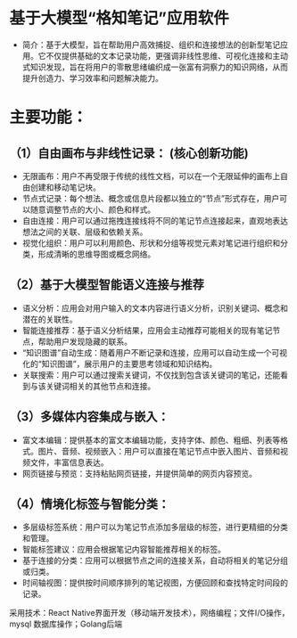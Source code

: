 # 基于大模型“格知笔记”应用软件
 - 简介：基于大模型，旨在帮助用户高效捕捉、组织和连接想法的创新型笔记应用。它不仅提供基础的文本记录功能，更强调非线性思维、可视化连接和主动式知识发现，旨在将用户的零散思绪编织成一张富有洞察力的知识网络，从而提升创造力、学习效率和问题解决能力。
# 主要功能：
## （1）自由画布与非线性记录： (核心创新功能)
 - 无限画布：用户不再受限于传统的线性文档，可以在一个无限延伸的画布上自由创建和移动笔记块。
 - 节点式记录：每个想法、概念或信息片段都以独立的“节点”形式存在，用户可以随意调整节点的大小、颜色和样式。
 - 自由连接：用户可以通过拖拽连接线将不同的笔记节点连接起来，直观地表达想法之间的关联、层级和依赖关系。
 - 视觉化组织：用户可以利用颜色、形状和分组等视觉元素对笔记进行组织和分类，形成清晰的思维导图或概念网络。
## （2）基于大模型智能语义连接与推荐
 - 语义分析：应用会对用户输入的文本内容进行语义分析，识别关键词、概念和潜在的关联性。
 - 智能连接推荐：基于语义分析结果，应用会主动推荐可能相关的现有笔记节点，帮助用户发现隐藏的联系。
 - “知识图谱”自动生成：随着用户不断记录和连接，应用可以自动生成一个可视化的“知识图谱”，展示用户的主要思考领域和知识结构。
 - 关联搜索：用户可以通过搜索关键词，不仅找到包含该关键词的笔记，还能看到与该关键词相关的其他节点和连接。
## （3）多媒体内容集成与嵌入：
 - 富文本编辑：提供基本的富文本编辑功能，支持字体、颜色、粗细、列表等格式。图片、音频、视频嵌入：用户可以直接在笔记节点中嵌入图片、音频和视频文件，丰富信息表达。
 - 网页链接与预览：支持粘贴网页链接，并提供简单的网页内容预览。
## （4）情境化标签与智能分类：
 - 多层级标签系统：用户可以为笔记节点添加多层级的标签，进行更精细的分类和管理。
 - 智能标签建议：应用会根据笔记内容智能推荐相关的标签。
 - 基于连接的分类：应用可以根据节点之间的连接关系，自动将相关的笔记分组或归类。
 - 时间轴视图：提供按时间顺序排列的笔记视图，方便回顾和查找特定时间段的记录。

采用技术：React Native界面开发（移动端开发技术），网络编程；文件I/O操作，
mysql 数据库操作；Golang后端